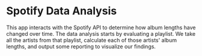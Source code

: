 # Spotify Data Analysis
This app interacts with the Spotify API to determine how album lengths have changed over time. The data analysis starts by evaluating a playlist. We take all the artists from that playlist, calculate each of those artists' album lengths, and output some reporting to visualize our findings.
